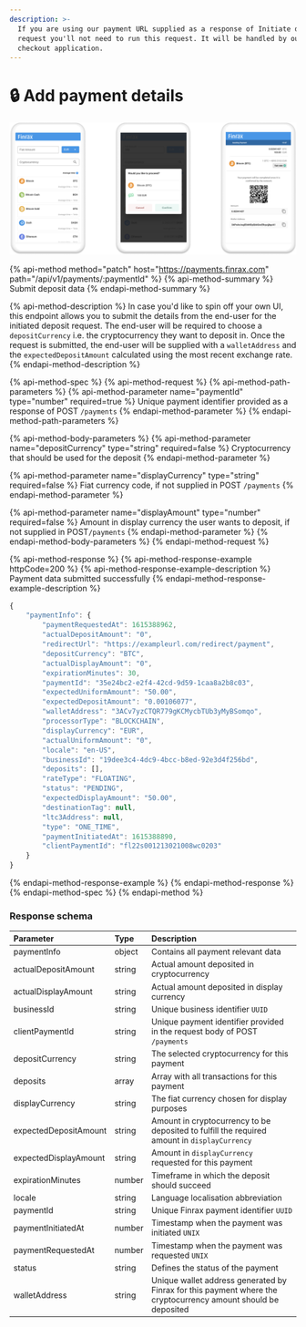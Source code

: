 ```yaml
---
description: >-
  If you are using our payment URL supplied as a response of Initiate deposit
  request you'll not need to run this request. It will be handled by our hosted
  checkout application.
---
```


# 🔒 Add payment details

![](../../.gitbook/assets/component-81.png)

{% api-method method="patch" host="https://payments.finrax.com" path="/api/v1/payments/:paymentId" %}
{% api-method-summary %}
Submit deposit data
{% endapi-method-summary %}

{% api-method-description %}
In case you'd like to spin off your own UI, this endpoint allows you to submit the details from the end-user for the initiated deposit request. The end-user will be required to choose a `depositCurrency` i.e. the cryptocurrency they want to deposit in. Once the request is submitted, the end-user will be supplied with a `walletAddress` and the `expectedDepositAmount` calculated using the most recent exchange rate.
{% endapi-method-description %}

{% api-method-spec %}
{% api-method-request %}
{% api-method-path-parameters %}
{% api-method-parameter name="paymentId" type="number" required=true %}
Unique payment identifier provided as a response of POST `/payments`
{% endapi-method-parameter %}
{% endapi-method-path-parameters %}

{% api-method-body-parameters %}
{% api-method-parameter name="depositCurrency" type="string" required=false %}
Cryptocurrency that should be used for the deposit
{% endapi-method-parameter %}

{% api-method-parameter name="displayCurrency" type="string" required=false %}
Fiat currency code, if not supplied in POST `/payments` 
{% endapi-method-parameter %}

{% api-method-parameter name="displayAmount" type="number" required=false %}
Amount in display currency the user wants to deposit, if not supplied in POST`/payments` 
{% endapi-method-parameter %}
{% endapi-method-body-parameters %}
{% endapi-method-request %}

{% api-method-response %}
{% api-method-response-example httpCode=200 %}
{% api-method-response-example-description %}
Payment data submitted successfully
{% endapi-method-response-example-description %}

```javascript
{
    "paymentInfo": {
        "paymentRequestedAt": 1615388962,
        "actualDepositAmount": "0",
        "redirectUrl": "https://exampleurl.com/redirect/payment",
        "depositCurrency": "BTC",
        "actualDisplayAmount": "0",
        "expirationMinutes": 30,
        "paymentId": "35e24bc2-e2f4-42cd-9d59-1caa8a2b8c03",
        "expectedUniformAmount": "50.00",
        "expectedDepositAmount": "0.00106077",
        "walletAddress": "3ACv7yzCTQR779gKCMycbTUb3yMyBSomqo",
        "processorType": "BLOCKCHAIN",
        "displayCurrency": "EUR",
        "actualUniformAmount": "0",
        "locale": "en-US",
        "businessId": "19dee3c4-4dc9-4bcc-b8ed-92e3d4f256bd",
        "deposits": [],
        "rateType": "FLOATING",
        "status": "PENDING",
        "expectedDisplayAmount": "50.00",
        "destinationTag": null,
        "ltc3Address": null,
        "type": "ONE_TIME",
        "paymentInitiatedAt": 1615388890,
        "clientPaymentId": "fl22s001213021008wc0203"
    }
}
```
{% endapi-method-response-example %}
{% endapi-method-response %}
{% endapi-method-spec %}
{% endapi-method %}

### Response schema

| Parameter | Type | Description |
| :--- | :--- | :--- |
| paymentInfo | object | Contains all payment relevant data |
| actualDepositAmount | string | Actual amount deposited in cryptocurrency  |
| actualDisplayAmount | string | Actual amount deposited in display currency |
| businessId | string | Unique business identifier `UUID` |
| clientPaymentId | string | Unique payment identifier provided in the request body of POST `/payments` |
| depositCurrency | string | The selected cryptocurrency for this payment |
| deposits | array | Array with all transactions for this payment |
| displayCurrency | string | The fiat currency chosen for display purposes |
| expectedDepositAmount | string | Amount in cryptocurrency to be deposited to fulfill the required amount in `displayCurrency` |
| expectedDisplayAmount | string | Amount in `displayCurrency` requested for this payment |
| expirationMinutes | number | Timeframe in which the deposit should succeed |
| locale | string | Language localisation abbreviation  |
| paymentId | string | Unique Finrax payment identifier `UUID` |
| paymentInitiatedAt | number | Timestamp when the payment was initiated `UNIX` |
| paymentRequestedAt | number | Timestamp when the payment was requested `UNIX` |
| status | string | Defines the status of the payment |
| walletAddress | string | Unique wallet address generated by Finrax for this payment where the cryptocurrency amount should be deposited |



